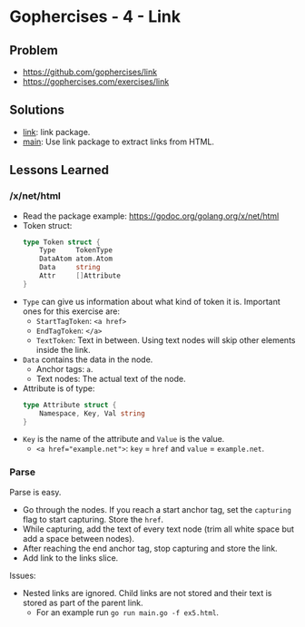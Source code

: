 # Gophercises - 4 - Link

## Problem

* https://github.com/gophercises/link
* https://gophercises.com/exercises/link

## Solutions

* [link](link/link.go): link package.
* [main](main.go): Use link package to extract links from HTML.

## Lessons Learned

### /x/net/html

* Read the package example: https://godoc.org/golang.org/x/net/html
* Token struct:
    ``` go
    type Token struct {
        Type     TokenType
        DataAtom atom.Atom
        Data     string
        Attr     []Attribute
    }
    ```
* `Type` can give us information about what kind of token it is. Important ones for this exercise are:
    * `StartTagToken`: `<a href>`
    * `EndTagToken`: `</a>`
    * `TextToken`: Text in between. Using text nodes will skip other elements inside the link.
* `Data` contains the data in the node.
    * Anchor tags: `a`.
    * Text nodes: The actual text of the node.
* Attribute is of type:
    ``` go
    type Attribute struct {
	    Namespace, Key, Val string
    }
    ```
* `Key` is the name of the attribute and `Value` is the value.
    * `<a href="example.net">`: `key` = `href` and `value` = `example.net`.

### Parse
Parse is easy.

* Go through the nodes. If you reach a start anchor tag, set the `capturing` flag to start capturing. Store the `href`.
* While capturing, add the text of every text node (trim all white space but add a space between nodes).
* After reaching the end anchor tag, stop capturing and store the link.
* Add link to the links slice.

Issues:

* Nested links are ignored. Child links are not stored and their text is stored as part of the parent link.
    * For an example run `go run main.go -f ex5.html`.
